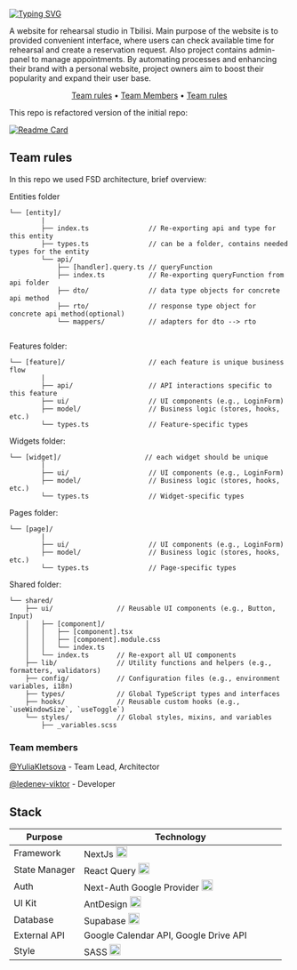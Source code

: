 [![Typing SVG](https://readme-typing-svg.demolab.com?font=Lato&size=40&pause=1000&color=F7F7F7&width=435&height=60&lines=Pr%C3%A1ktika)](https://git.io/typing-svg)

A website for rehearsal studio in Tbilisi.
Main purpose of the website is to provided convenient interface, where users can check available time for rehearsal and create a reservation request. Also project contains admin-panel to manage appointments. By automating processes and enhancing their brand with a personal website, project owners aim to boost their popularity and expand their user base.

<p align="center">
<a href="#team-rules">Team rules</a> • 
<a href="#team-members">Team Members</a> • 
<a href="#stack">Team rules</a>
</p>

This repo is refactored version of the initial repo:

[![Readme Card](https://github-readme-stats.vercel.app/api/pin/?username=ledenev-viktor&repo=music-studio)](https://github.com/ledenev-viktor/music-studio)

## Team rules

In this repo we used FSD architecture, brief overview:

Entities folder

```
└── [entity]/
        |
        ├── index.ts               // Re-exporting api and type for this entity
        ├── types.ts               // can be a folder, contains needed types for the entity
        └── api/
            ├── [handler].query.ts // queryFunction
            ├── index.ts           // Re-exporting queryFunction from api folder
            ├── dto/               // data type objects for concrete api method
            ├── rto/               // response type object for concrete api method(optional)
            └── mappers/           // adapters for dto --> rto


```

Features folder:

```
└── [feature]/                     // each feature is unique business flow
        |
        ├── api/                   // API interactions specific to this feature
        ├── ui/                    // UI components (e.g., LoginForm)
        ├── model/                 // Business logic (stores, hooks, etc.)
        └── types.ts               // Feature-specific types

```

Widgets folder:

```
└── [widget]/                     // each widget should be unique
        |
        ├── ui/                    // UI components (e.g., LoginForm)
        ├── model/                 // Business logic (stores, hooks, etc.)
        └── types.ts               // Widget-specific types

```

Pages folder:

```
└── [page]/
        |
        ├── ui/                    // UI components (e.g., LoginForm)
        ├── model/                 // Business logic (stores, hooks, etc.)
        └── types.ts               // Page-specific types

```

Shared folder:

```
└── shared/
    ├── ui/                // Reusable UI components (e.g., Button, Input)
    │   ├── [component]/
    │   │   ├── [component].tsx
    │   │   ├── [component].module.css
    │   │   └── index.ts
    │   └── index.ts       // Re-export all UI components
    ├── lib/               // Utility functions and helpers (e.g., formatters, validators)
    ├── config/            // Configuration files (e.g., environment variables, i18n)
    ├── types/             // Global TypeScript types and interfaces
    ├── hooks/             // Reusable custom hooks (e.g., `useWindowSize`, `useToggle`)
    └── styles/            // Global styles, mixins, and variables
        ├── _variables.scss
```

### Team members

[@YuliaKletsova](https://github.com/YuliaKletsova) - Team Lead, Architector

[@ledenev-viktor](https://github.com/ledenev-viktor) - Developer

## Stack

| Purpose       | Technology                                                                                                                                                                                                                                                                                  |
| ------------- | ------------------------------------------------------------------------------------------------------------------------------------------------------------------------------------------------------------------------------------------------------------------------------------------- |
| Framework     | NextJs <img width="20px" height="20px" src="https://github.com/marwin1991/profile-technology-icons/assets/136815194/5f8c622c-c217-4649-b0a9-7e0ee24bd704">                                                                                                                                  |
| State Manager | React Query <img width="20px" height="20px" src="https://github.com/user-attachments/assets/a3e40bf1-82d5-4907-b3bd-10d2eb4b00f5">                                                                                                                                                          |
| Auth          | Next-Auth Google Provider <img width="20px" height="20px" src="https://avatars.githubusercontent.com/u/67470890?s=200&v=4">                                                                                                                                                                 |
| UI Kit        | AntDesign <img width="20px" height="20px" src="https://camo.githubusercontent.com/f6bf5ee2b30310ad83a81212b9be69bdc2bb577f2ebe868ad89f8586b4721ffc/68747470733a2f2f67772e616c697061796f626a656374732e636f6d2f7a6f732f726d73706f7274616c2f4b4470677667754d704766716148506a6963524b2e737667"> |
| Database      | Supabase <img width="20px" height="20px" src="https://github.com/user-attachments/assets/e40fc76b-c8d8-47c3-bb53-c7795abaf596">                                                                                                                                                             |
| External API  | Google Calendar API, Google Drive API <img width="50px" height="15px" src="https://static-00.iconduck.com/assets.00/google-icon-2048x673-w3o7skkh.png">                                                                                                                                     |
| Style         | SASS <img width="20px" height="20px" src="https://user-images.githubusercontent.com/25181517/192158956-48192682-23d5-4bfc-9dfb-6511ade346bc.png">                                                                                                                                           |
